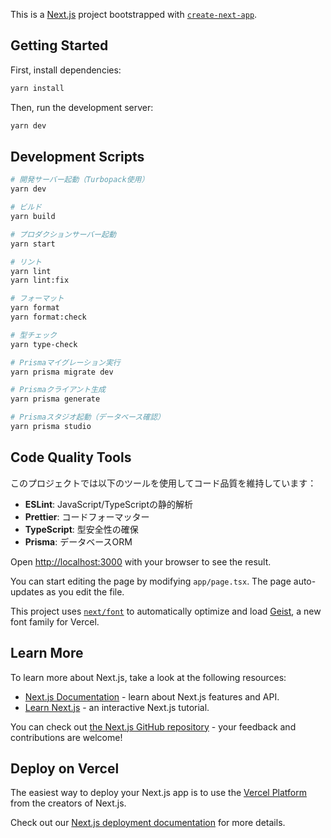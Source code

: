 This is a [Next.js](https://nextjs.org) project bootstrapped with [`create-next-app`](https://nextjs.org/docs/app/api-reference/cli/create-next-app).

## Getting Started

First, install dependencies:

```bash
yarn install
```

Then, run the development server:

```bash
yarn dev
```

## Development Scripts

```bash
# 開発サーバー起動（Turbopack使用）
yarn dev

# ビルド
yarn build

# プロダクションサーバー起動
yarn start

# リント
yarn lint
yarn lint:fix

# フォーマット
yarn format
yarn format:check

# 型チェック
yarn type-check

# Prismaマイグレーション実行
yarn prisma migrate dev

# Prismaクライアント生成
yarn prisma generate

# Prismaスタジオ起動（データベース確認）
yarn prisma studio
```

## Code Quality Tools

このプロジェクトでは以下のツールを使用してコード品質を維持しています：

- **ESLint**: JavaScript/TypeScriptの静的解析
- **Prettier**: コードフォーマッター
- **TypeScript**: 型安全性の確保
- **Prisma**: データベースORM

Open [http://localhost:3000](http://localhost:3000) with your browser to see the result.

You can start editing the page by modifying `app/page.tsx`. The page auto-updates as you edit the file.

This project uses [`next/font`](https://nextjs.org/docs/app/building-your-application/optimizing/fonts) to automatically optimize and load [Geist](https://vercel.com/font), a new font family for Vercel.

## Learn More

To learn more about Next.js, take a look at the following resources:

- [Next.js Documentation](https://nextjs.org/docs) - learn about Next.js features and API.
- [Learn Next.js](https://nextjs.org/learn) - an interactive Next.js tutorial.

You can check out [the Next.js GitHub repository](https://github.com/vercel/next.js) - your feedback and contributions are welcome!

## Deploy on Vercel

The easiest way to deploy your Next.js app is to use the [Vercel Platform](https://vercel.com/new?utm_medium=default-template&filter=next.js&utm_source=create-next-app&utm_campaign=create-next-app-readme) from the creators of Next.js.

Check out our [Next.js deployment documentation](https://nextjs.org/docs/app/building-your-application/deploying) for more details.
